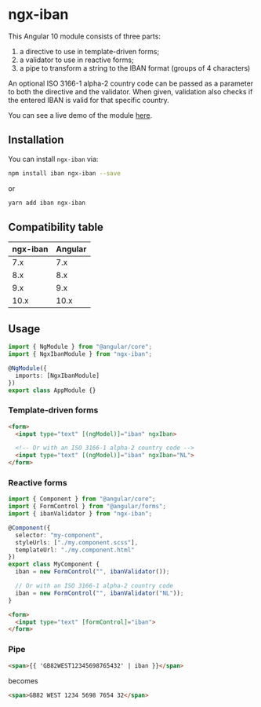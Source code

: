 # ngx-iban

This Angular 10 module consists of three parts:

1. a directive to use in template-driven forms;
2. a validator to use in reactive forms;
3. a pipe to transform a string to the IBAN format (groups of 4 characters)

An optional ISO 3166-1 alpha-2 country code can be passed as a parameter to both the directive and the validator.
When given, validation also checks if the entered IBAN is valid for that specific country.

You can see a live demo of the module [here](https://mmjmanders.github.io/ngx-iban/).

## Installation

You can install `ngx-iban` via:

```bash
npm install iban ngx-iban --save
```

or

```bash
yarn add iban ngx-iban
```

## Compatibility table

|ngx-iban|Angular|
|-|-|
|7.x|7.x|
|8.x|8.x|
|9.x|9.x|
|10.x|10.x|

## Usage

```ts
import { NgModule } from "@angular/core";
import { NgxIbanModule } from "ngx-iban";

@NgModule({
  imports: [NgxIbanModule]
})
export class AppModule {}
```

### Template-driven forms

```html
<form>
  <input type="text" [(ngModel)]="iban" ngxIban>

  <!-- Or with an ISO 3166-1 alpha-2 country code -->
  <input type="text" [(ngModel)]="iban" ngxIban="NL">
</form>
```

### Reactive forms

```ts
import { Component } from "@angular/core";
import { FormControl } from "@angular/forms";
import { ibanValidator } from "ngx-iban";

@Component({
  selector: "my-component",
  styleUrls: ["./my.component.scss"],
  templateUrl: "./my.component.html"
})
export class MyComponent {
  iban = new FormControl("", ibanValidator());

  // Or with an ISO 3166-1 alpha-2 country code
  iban = new FormControl("", ibanValidator("NL"));
}
```

```html
<form>
  <input type="text" [formControl]="iban">
</form>
```

### Pipe

```html
<span>{{ 'GB82WEST12345698765432' | iban }}</span>
```

becomes

```html
<span>GB82 WEST 1234 5698 7654 32</span>
```
